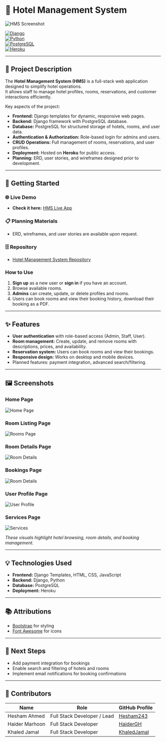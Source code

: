 # 🏨 Hotel Management System

![HMS Screenshot](./HMS_app/static/images/image.png)

[![Django](https://img.shields.io/badge/Django-4.2-green?logo=django&logoColor=white)](https://www.djangoproject.com/)  
[![Python](https://img.shields.io/badge/Python-3.11-blue?logo=python&logoColor=white)](https://www.python.org/)  
[![PostgreSQL](https://img.shields.io/badge/PostgreSQL-16.0-blue?logo=postgresql&logoColor=white)](https://www.postgresql.org/)  
[![Heroku](https://img.shields.io/badge/Heroku-8.1-purple?logo=heroku&logoColor=white)](https://www.heroku.com/)  

---

## 📝 Project Description

The **Hotel Management System (HMS)** is a full-stack web application designed to simplify hotel operations.  
It allows staff to manage hotel profiles, rooms, reservations, and customer interactions efficiently.  

Key aspects of the project:

- **Frontend:** Django templates for dynamic, responsive web pages.  
- **Backend:** Django framework with PostgreSQL database.  
- **Database:** PostgreSQL for structured storage of hotels, rooms, and user data.  
- **Authentication & Authorization:** Role-based login for admins and users.  
- **CRUD Operations:** Full management of rooms, reservations, and user profiles.  
- **Deployment:** Hosted on **Heroku** for public access.  
- **Planning:** ERD, user stories, and wireframes designed prior to development.

---

## 🚀 Getting Started

### 🌐 Live Demo
- **Check it here:** [HMS Live App](https://soluna-hotel.herokuapp.com/)  

### 📋 Planning Materials
- ERD, wireframes, and user stories are available upon request.

### 🗄️ Repository
- [Hotel Management System Repository](https://github.com/Hesham243/Hotel-Management-System)

### How to Use
1. **Sign up** as a new user or **sign in** if you have an account.  
2. Browse available rooms.  
3. **Admins** can create, update, or delete profiles and rooms.    
4. Users can book rooms and view their booking history, download their booking as a PDF.  

---

## ✨ Features

- **User authentication** with role-based access (Admin, Staff, User).   
- **Room management:** Create, update, and remove rooms with descriptions, prices, and availability.  
- **Reservation system:** Users can book rooms and view their bookings.  
- **Responsive design:** Works on desktop and mobile devices.  
- Planned features: payment integration, advanced search/filtering.

---

## 🖼️ Screenshots

### Home Page
![Home Page](./HMS_app/static/images/image.png)

### Room Listing Page
![Rooms Page](./HMS_app/static/images/rooms.png)

### Room Details Page
![Room Details](./HMS_app/static/images/room-detail.png)

### Bookings Page
![Room Details](./HMS_app/static/images/bookings.png)

### User Profile Page
![User Profile](./HMS_app/static/images/profile.png)

### Services Page
![Services](./HMS_app/static/images/services.png)


*These visuals highlight hotel browsing, room details, and booking management.*

---

## 💡 Technologies Used

- **Frontend:** Django Templates, HTML, CSS, JavaScript  
- **Backend:** Django, Python  
- **Database:** PostgreSQL  
- **Deployment:** Heroku  

---

## 📚 Attributions

- [Bootstrap](https://getbootstrap.com/) for styling  
- [Font Awesome](https://fontawesome.com/) for icons  

---

## 🚧 Next Steps

- Add payment integration for bookings  
- Enable search and filtering of hotels and rooms  
- Implement email notifications for booking confirmations  

---

## 👥 Contributors

| Name          | Role                        | GitHub Profile                                    |
|---------------|-----------------------------|-------------------------------------------------- |
| Hesham Ahmed  | Full Stack Developer / Lead | [Hesham243](https://github.com/Hesham243)       |
| Haider Marhoon| Full Stack Developer        | [HaiderGH](https://github.com/HaiderGH)         |
| Khaled Jamal  | Full Stack Developer        | [KhaledJamal](https://github.com/KhaledJamal)   |
